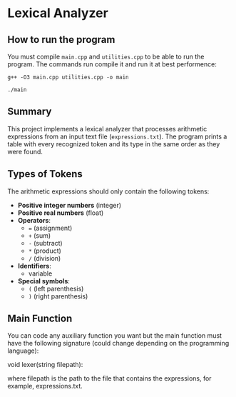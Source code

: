 # Lexical Analyzer
## How to run the program
You must compile `main.cpp` and `utilities.cpp` to be able to run the program.
The commands run compile it and run it at best performence: 

`g++ -O3 main.cpp utilities.cpp -o main`

`./main`

## Summary
This project implements a lexical analyzer that processes arithmetic expressions from an input text file (`expressions.txt`). The program prints a table with every recognized token and its type in the same order as they were found.

## Types of Tokens
The arithmetic expressions should only contain the following tokens:
- **Positive integer numbers** (integer)
- **Positive real numbers** (float)
- **Operators**:
  - `=` (assignment)
  - `+` (sum)
  - `-` (subtract)
  - `*` (product)
  - `/` (division)
- **Identifiers**:
  - variable
- **Special symbols**:
  - `(` (left parenthesis)
  - `)` (right parenthesis)

## Main Function
You can code any auxiliary function you want but the main function must have the following signature (could change depending on the programming language):

void lexer(string filepath):

where filepath is the path to the file that contains the expressions, for example, expressions.txt.
